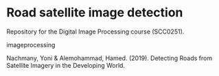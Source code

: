 # Road satellite image detection

Repository for the Digital Image Processing course (SCC0251).


imageprocessing





Nachmany, Yoni & Alemohammad, Hamed. (2019). Detecting Roads from Satellite Imagery in the Developing World. 
